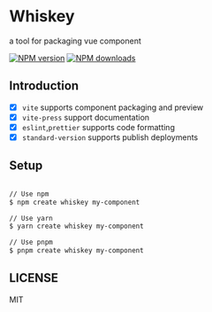 # Whiskey

a tool for packaging vue component

[![NPM version](https://img.shields.io/npm/v/create-whiskey.svg?style=flat)](https://npmjs.org/package/create-whiskey) [![NPM downloads](http://img.shields.io/npm/dm/create-whiskey.svg?style=flat)](https://npmjs.org/package/create-whiskey)

## Introduction

- [x] `vite` supports component packaging and preview
- [x] `vite-press` support documentation
- [x] `eslint`,`prettier` supports code formatting
- [x] `standard-version` supports publish deployments

## Setup

```sh

// Use npm
$ npm create whiskey my-component

// Use yarn
$ yarn create whiskey my-component

// Use pnpm
$ pnpm create whiskey my-component

```

## LICENSE

MIT
